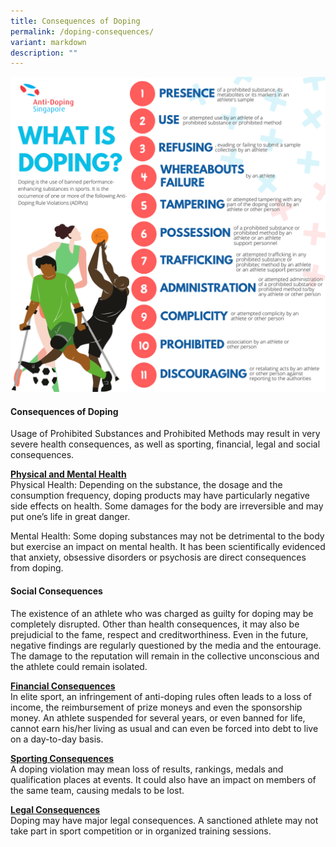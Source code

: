 ```yaml
---
title: Consequences of Doping
permalink: /doping-consequences/
variant: markdown
description: ""
---
```

![](/images/about_us.png)
#### Consequences of Doping

Usage of Prohibited Substances and Prohibited Methods may result in very severe health consequences, as well as sporting, financial, legal and social consequences.

<u><b>Physical and Mental Health</b></u>  
Physical Health: Depending on the substance, the dosage and the consumption frequency, doping products may have particularly negative side effects on health. Some damages for the body are irreversible and may put one’s life in great danger.

Mental Health: Some doping substances may not be detrimental to the body but exercise an impact on mental health. It has been scientifically evidenced that anxiety, obsessive disorders or psychosis are direct consequences from doping.

#### Social Consequences  
The existence of an athlete who was charged as guilty for doping may be completely disrupted. Other than health consequences, it may also be prejudicial to the fame, respect and creditworthiness. Even in the future, negative findings are regularly questioned by the media and the entourage. The damage to the reputation will remain in the collective unconscious and the athlete could remain isolated.

<u><b>Financial Consequences</b></u>  
In elite sport, an infringement of anti-doping rules often leads to a loss of income, the reimbursement of prize moneys and even the sponsorship money. An athlete suspended for several years, or even banned for life, cannot earn his/her living as usual and can even be forced into debt to live on a day-to-day basis.

<u><b>Sporting Consequences</b></u>  
A doping violation may mean loss of results, rankings, medals and qualification places at events. It could also have an impact on members of the same team, causing medals to be lost.

<u><b>Legal Consequences</b></u>  
Doping may have major legal consequences. A sanctioned athlete may not take part in sport competition or in organized training sessions.